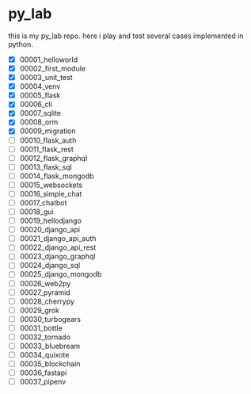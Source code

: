 # py_lab

this is my py_lab repo.
here i play and test several cases implemented in python.

- [x] 00001_helloworld
- [x] 00002_first_module
- [x] 00003_unit_test
- [x] 00004_venv
- [x] 00005_flask
- [x] 00006_cli
- [x] 00007_sqlite
- [x] 00008_orm
- [x] 00009_migration
- [ ] 00010_flask_auth
- [ ] 00011_flask_rest
- [ ] 00012_flask_graphql
- [ ] 00013_flask_sql
- [ ] 00014_flask_mongodb
- [ ] 00015_websockets
- [ ] 00016_simple_chat
- [ ] 00017_chatbot
- [ ] 00018_gui
- [ ] 00019_hellodjango
- [ ] 00020_django_api
- [ ] 00021_django_api_auth
- [ ] 00022_django_api_rest
- [ ] 00023_django_graphql
- [ ] 00024_django_sql
- [ ] 00025_django_mongodb
- [ ] 00026_web2py
- [ ] 00027_pyramid
- [ ] 00028_cherrypy
- [ ] 00029_grok
- [ ] 00030_turbogears
- [ ] 00031_bottle
- [ ] 00032_tornado
- [ ] 00033_bluebream
- [ ] 00034_quixote
- [ ] 00035_blockchain
- [ ] 00036_fastapi
- [ ] 00037_pipenv

